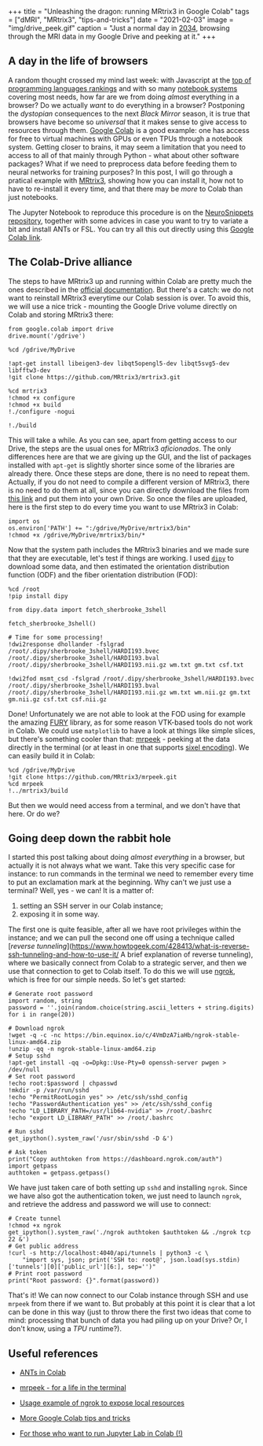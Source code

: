 +++
title =  "Unleashing the dragon: running MRtrix3 in Google Colab"
tags = ["dMRI", "MRtrix3", "tips-and-tricks"]
date = "2021-02-03"
image = "img/drive_peek.gif"
caption = "Just a normal day in [2034](https://www.commitstrip.com/en/2016/12/22/terminal-forever/), browsing through the MRI data in my Google Drive and peeking at it."
+++


## A day in the life of browsers


A random thought crossed my mind last week: with Javascript at the [top of programming languages rankings](https://redmonk.com/sogrady/2020/07/27/language-rankings-6-20/ 'Javascript did it again') and with so many [notebook systems](https://pg.ucsd.edu/publications/computational-notebooks-design-space_VLHCC-2020.pdf 'Literally dozens of notebook systems') covering most needs, how far are we from doing _almost_ everything in a browser? Do we actually _want_ to do everything in a browser? Postponing the _dystopian_ consequences to the next _Black Mirror_ season, it is true that browsers have become so _universal_ that it makes sense to give access to resources through them. [Google Colab](https://colab.research.google.com 'Colab') is a good example: one has access for free to virtual machines with GPUs or even TPUs through a notebook system. Getting closer to brains, it may seem a limitation that you need to access to all of that mainly through Python - what about other software packages? What if we need to preprocess data before feeding them to neural networks for training purposes? In this post, I will go through a pratical example with [MRtrix3](https://www.mrtrix.org 'MRtrix'), showing how you can install it, how not to have to re-install it every time, and that there may be _more_ to Colab than just notebooks.

The Jupyter Notebook to reproduce this procedure is on the [NeuroSnippets repository](https://github.com/matteomancini/neurosnippets/tree/master/tips-and-tricks/mrtrix3-in-colab), together with some advices in case you want to try to variate a bit and install ANTs or FSL. You can try all this out directly using this [Google Colab link](https://colab.research.google.com/github/matteomancini/neurosnippets/blob/master/tips-and-tricks/mrtrix3-in-colab/mrtrix3_in_colab.ipynb 'Open in Colab').


## The Colab-Drive alliance


The steps to have MRtrix3 up and running within Colab are pretty much the ones described in the [official documentation](https://mrtrix.readthedocs.io/en/latest/installation/build_from_source.html). But there's a catch: we do not want to reinstall MRtrix3 everytime our Colab session is over. To avoid this, we will use a nice trick - mounting the Google Drive volume directly on Colab and storing MRtrix3 there:

```
from google.colab import drive
drive.mount('/gdrive')

%cd /gdrive/MyDrive

!apt-get install libeigen3-dev libqt5opengl5-dev libqt5svg5-dev libfftw3-dev
!git clone https://github.com/MRtrix3/mrtrix3.git

%cd mrtrix3
!chmod +x configure
!chmod +x build
!./configure -nogui

!./build
```

This will take a while. As you can see, apart from getting access to our Drive, the steps are the usual ones for MRtrix3 _aficionados_. The only differences here are that we are giving up the GUI, and the list of packages installed with `apt-get` is slightly shorter since some of the libraries are already there.
Once these steps are done, there is no need to repeat them. Actually, if you do not need to compile a different version of MRtrix3, there is no need to do them at all, since you can directly download the files from [this link](https://drive.google.com/file/d/1AppHBa9cPz2dQsIX8-Ca8r15KGasluFn/view?usp=sharing 'MRtrix3 for everyone!') and put them into your own Drive.
So once the files are uploaded, here is the first step to do every time you want to use MRtrix3 in Colab:

```
import os
os.environ['PATH'] += ":/gdrive/MyDrive/mrtrix3/bin"
!chmod +x /gdrive/MyDrive/mrtrix3/bin/*
```

Now that the system path includes the MRtrix3 binaries and we made sure that they are executable, let's test if things are working. I used [`dipy`](https://dipy.org 'DiPy') to download some data, and then estimated the orientation distribution function (ODF) and the fiber orientation distribution (FOD):

```
%cd /root
!pip install dipy

from dipy.data import fetch_sherbrooke_3shell

fetch_sherbrooke_3shell()

# Time for some processing!
!dwi2response dhollander -fslgrad /root/.dipy/sherbrooke_3shell/HARDI193.bvec /root/.dipy/sherbrooke_3shell/HARDI193.bval /root/.dipy/sherbrooke_3shell/HARDI193.nii.gz wm.txt gm.txt csf.txt

!dwi2fod msmt_csd -fslgrad /root/.dipy/sherbrooke_3shell/HARDI193.bvec /root/.dipy/sherbrooke_3shell/HARDI193.bval /root/.dipy/sherbrooke_3shell/HARDI193.nii.gz wm.txt wm.nii.gz gm.txt gm.nii.gz csf.txt csf.nii.gz
```

Done! Unfortunately we are not able to look at the FOD using for example the amazing [FURY](https://fury.gl 'The perfect companion to dipy') library, as for some reason VTK-based tools do not work in Colab. We could use `matplotlib` to have a look at things like simple slices, but there's something cooler than that: [mrpeek](https://github.com/MRtrix3/mrpeek 'Peeking at MR data') - peeking at the data directly in the terminal (or at least in one that supports [sixel encoding](https://github.com/MRtrix3/mrpeek/wiki 'Check the terminal requirements')). We can easily build it in Colab:

```
%cd /gdrive/MyDrive
!git clone https://github.com/MRtrix3/mrpeek.git
%cd mrpeek
!../mrtrix3/build
```

But then we would need access from a terminal, and we don't have that here. Or do we?


## Going deep down the rabbit hole

I started this post talking about doing _almost everything_ in a browser, but actually it is not always what we want. Take this very specific case for instance: to run commands in the terminal we need to remember every time to put an exclamation mark at the beginning. Why can't we just use a terminal? Well, yes - we can! It is a matter of:

1. setting an SSH server in our Colab instance;
2. exposing it in some way.

The first one is quite feasible, after all we have root privileges within the instance; and we can pull the second one off using a technique called [_reverse tunneling_](https://www.howtogeek.com/428413/what-is-reverse-ssh-tunneling-and-how-to-use-it/ A brief explanation of reverse tunneling), where we basically connect from Colab to a strategic server, and then we use that connection to get to Colab itself. To do this we will use [ngrok](https://ngrok.io/), which is free for our simple needs. So let's get started:

```
# Generate root password
import random, string
password = ''.join(random.choice(string.ascii_letters + string.digits) for i in range(20))

# Download ngrok
!wget -q -c -nc https://bin.equinox.io/c/4VmDzA7iaHb/ngrok-stable-linux-amd64.zip
!unzip -qq -n ngrok-stable-linux-amd64.zip
# Setup sshd
!apt-get install -qq -o=Dpkg::Use-Pty=0 openssh-server pwgen > /dev/null
# Set root password
!echo root:$password | chpasswd
!mkdir -p /var/run/sshd
!echo "PermitRootLogin yes" >> /etc/ssh/sshd_config
!echo "PasswordAuthentication yes" >> /etc/ssh/sshd_config
!echo "LD_LIBRARY_PATH=/usr/lib64-nvidia" >> /root/.bashrc
!echo "export LD_LIBRARY_PATH" >> /root/.bashrc

# Run sshd
get_ipython().system_raw('/usr/sbin/sshd -D &')

# Ask token
print("Copy authtoken from https://dashboard.ngrok.com/auth")
import getpass
authtoken = getpass.getpass()
```

We have just taken care of both setting up `sshd` and installing `ngrok`. Since we have also got the authentication token, we just need to launch `ngrok`, and retrieve the address and password we will use to connect:

```
# Create tunnel
!chmod +x ngrok
get_ipython().system_raw('./ngrok authtoken $authtoken && ./ngrok tcp 22 &')
# Get public address
!curl -s http://localhost:4040/api/tunnels | python3 -c \
    "import sys, json; print('SSH to: root@', json.load(sys.stdin)['tunnels'][0]['public_url'][6:], sep='')"
# Print root password
print("Root password: {}".format(password))
```

That's it! We can now connect to our Colab instance through SSH and use `mrpeek` from there if we want to. But probably at this point it is clear that a lot can be done in this way (just to throw there the first two ideas that come to mind: processing that bunch of data you had piling up on your Drive? Or, I don't know, using a _TPU_ runtime?).


## Useful references

* [ANTs in Colab](https://www.suyogjadhav.com/misc/2019/03/28/Using-ANTs-package-on-Google-Colaboratory/)

* [mrpeek - for a life in the terminal ](https://github.com/MRtrix3/mrpeek)

* [Usage example of ngrok to expose local resources](https://netdevops.me/2020/easily-exposing-your-local-resources-with-ngrok-and-fwd/)

* [More Google Colab tips and tricks](https://github.com/shawwn/colab-tricks)

* [For those who want to run Jupyter Lab in Colab (!)](https://imadelhanafi.com/posts/google_colal_server/)
